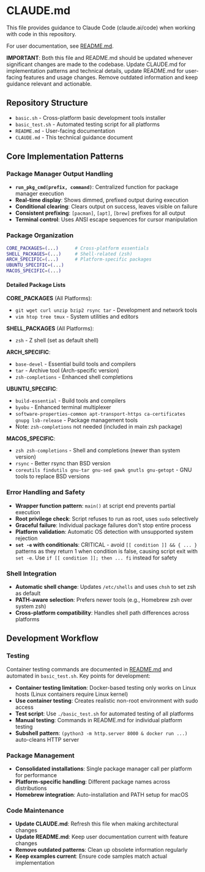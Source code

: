 # CLAUDE.md

This file provides guidance to Claude Code (claude.ai/code) when working with code in this repository.

For user documentation, see [README.md](README.md).

**IMPORTANT**: Both this file and README.md should be updated whenever significant changes are made to the codebase. Update CLAUDE.md for implementation patterns and technical details, update README.md for user-facing features and usage changes. Remove outdated information and keep guidance relevant and actionable.

## Repository Structure

- `basic.sh` - Cross-platform basic development tools installer
- `basic_test.sh` - Automated testing script for all platforms
- `README.md` - User-facing documentation  
- `CLAUDE.md` - This technical guidance document

## Core Implementation Patterns

### Package Manager Output Handling
- **`run_pkg_cmd(prefix, command)`**: Centralized function for package manager execution
- **Real-time display**: Shows dimmed, prefixed output during execution  
- **Conditional clearing**: Clears output on success, leaves visible on failure
- **Consistent prefixing**: `[pacman]`, `[apt]`, `[brew]` prefixes for all output
- **Terminal control**: Uses ANSI escape sequences for cursor manipulation

### Package Organization
```bash
CORE_PACKAGES=(...)      # Cross-platform essentials
SHELL_PACKAGES=(...)     # Shell-related (zsh)
ARCH_SPECIFIC=(...)      # Platform-specific packages
UBUNTU_SPECIFIC=(...)
MACOS_SPECIFIC=(...)
```

#### Detailed Package Lists

**CORE_PACKAGES** (All Platforms):
- `git wget curl unzip bzip2 rsync tar` - Development and network tools
- `vim htop tree tmux` - System utilities and editors

**SHELL_PACKAGES** (All Platforms):
- `zsh` - Z shell (set as default shell)

**ARCH_SPECIFIC**:
- `base-devel` - Essential build tools and compilers
- `tar` - Archive tool (Arch-specific version)
- `zsh-completions` - Enhanced shell completions

**UBUNTU_SPECIFIC**:
- `build-essential` - Build tools and compilers
- `byobu` - Enhanced terminal multiplexer
- `software-properties-common apt-transport-https ca-certificates gnupg lsb-release` - Package management tools
- Note: `zsh-completions` not needed (included in main zsh package)

**MACOS_SPECIFIC**:
- `zsh zsh-completions` - Shell and completions (newer than system version)
- `rsync` - Better rsync than BSD version
- `coreutils findutils gnu-tar gnu-sed gawk gnutls gnu-getopt` - GNU tools to replace BSD versions

### Error Handling and Safety
- **Wrapper function pattern**: `main()` at script end prevents partial execution
- **Root privilege check**: Script refuses to run as root, uses `sudo` selectively
- **Graceful failure**: Individual package failures don't stop entire process
- **Platform validation**: Automatic OS detection with unsupported system rejection
- **`set -e` with conditionals**: CRITICAL - avoid `[[ condition ]] && { ... }` patterns as they return 1 when condition is false, causing script exit with `set -e`. Use `if [[ condition ]]; then ... fi` instead for safety

### Shell Integration
- **Automatic shell change**: Updates `/etc/shells` and uses `chsh` to set zsh as default
- **PATH-aware selection**: Prefers newer tools (e.g., Homebrew zsh over system zsh)
- **Cross-platform compatibility**: Handles shell path differences across platforms

## Development Workflow

### Testing
Container testing commands are documented in [README.md](README.md#testing) and automated in `basic_test.sh`. Key points for development:

- **Container testing limitation**: Docker-based testing only works on Linux hosts (Linux containers require Linux kernel)
- **Use container testing**: Creates realistic non-root environment with sudo access  
- **Test script**: Use `./basic_test.sh` for automated testing of all platforms
- **Manual testing**: Commands in README.md for individual platform testing
- **Subshell pattern**: `(python3 -m http.server 8000 & docker run ...)` auto-cleans HTTP server

### Package Management
- **Consolidated installations**: Single package manager call per platform for performance
- **Platform-specific handling**: Different package names across distributions
- **Homebrew integration**: Auto-installation and PATH setup for macOS

### Code Maintenance
- **Update CLAUDE.md**: Refresh this file when making architectural changes
- **Update README.md**: Keep user documentation current with feature changes
- **Remove outdated patterns**: Clean up obsolete information regularly
- **Keep examples current**: Ensure code samples match actual implementation